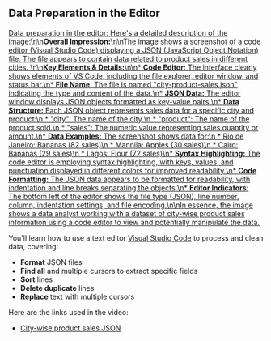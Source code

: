 ## Data Preparation in the Editor

[Data preparation in the editor: Here\'s a detailed description of the image:\n\n**Overall Impression:**\n\nThe image shows a screenshot of a code editor (Visual Studio Code) displaying a JSON (JavaScript Object Notation) file. The file appears to contain data related to product sales in different cities. \n\n**Key Elements & Details:**\n\n* **Code Editor:** The interface clearly shows elements of VS Code, including the file explorer, editor window, and status bar.\n* **File Name:** The file is named "city-product-sales.json" indicating the type and content of the data.\n* **JSON Data:** The editor window displays JSON objects formatted as key-value pairs.\n* **Data Structure:** Each JSON object represents sales data for a specific city and product:\n * "city": The name of the city.\n * "product": The name of the product sold.\n * "sales": The numeric value representing sales quantity or amount.\n* **Data Examples:** The screenshot shows data for:\n * Rio de Janeiro: Bananas (82 sales)\n * Mannila: Apples (30 sales)\n * Cairo: Bananas (29 sales)\n * Lagos: Flour (72 sales)\n* **Syntax Highlighting:** The code editor is employing syntax highlighting, with keys, values, and punctuation displayed in different colors for improved readability.\n* **Code Formatting:** The JSON data appears to be formatted for readability, with indentation and line breaks separating the objects.\n* **Editor Indicators**: The bottom left of the editor shows the file type (JSON), line number, column, indentation settings, and file encoding.\n\nIn essence, the image shows a data analyst working with a dataset of city-wise product sales information using a code editor to view and potentially manipulate the data.](https://youtu.be_99lYu43L9uM)

You'll learn how to use a text editor [Visual Studio Code](https://code.visualstudio.com/) to process and clean data, covering:

- **Format** JSON files
- **Find all** and multiple cursors to extract specific fields
- **Sort** lines
- **Delete duplicate** lines
- **Replace** text with multiple cursors

Here are the links used in the video:

- [City-wise product sales JSON](https://drive.google.com/file/d/1VEnKChf4i04iKsQfw0MwoJlfkOBGQ65B/view?usp=drive_link)
